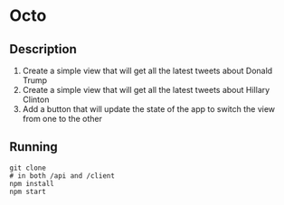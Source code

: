 # Octo

## Description

1.  Create a simple view that will get all the latest tweets about Donald Trump
2.  Create a simple view that will get all the latest tweets about Hillary Clinton
3.  Add a button that will update the state of the app to switch the view from one to the other

## Running

```
git clone
# in both /api and /client
npm install
npm start
```
